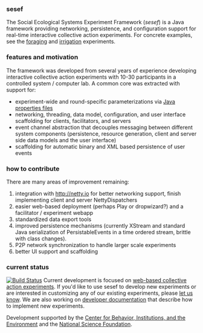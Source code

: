 ### sesef
The Social Ecological Systems Experiment Framework (_sesef_) is a Java framework providing networking, persistence, and
configuration support for real-time interactive collective action experiments. For concrete examples, see the
[foraging](https://github.com/virtualcommons/foraging)
and [irrigation](https://github.com/virtualcommons/irrigation) experiments. 

### features and motivation
The framework was developed from several years of experience developing interactive collective action experiments with
10-30 participants in a controlled system / computer lab. A common core was extracted with support for:

- experiment-wide and round-specific parameterizations via [Java properties files](http://docs.oracle.com/javase/7/docs/api/java/util/Properties.html)
- networking, threading, data model, configuration, and user interface scaffolding for clients, facilitators, and
  servers
- event channel abstraction that decouples messaging between different system components (persistence, resource
  generation, client and server side data models and the user interface)
- scaffolding for automatic binary and XML based persistence of user events

### how to contribute
There are many areas of improvement remaining:

1. integration with http://netty.io for better networking support, finish implementing client and server NettyDispatchers
2. easier web-based deployment (perhaps Play or dropwizard?) and a facilitator / experiment webapp
3. standardized data export tools
4. improved persistence mechanisms (currently XStream and standard Java serialization of PersistableEvents in a time ordered stream, brittle with class changes).
5. P2P network synchronization to handle larger scale experiments
6. better UI support and scaffolding

### current status
[![Build Status](https://travis-ci.org/virtualcommons/sesef.svg?branch=master)](https://travis-ci.org/virtualcommons/sesef)
Current development is focused on [web-based collective action experiments](https://github.com/virtualcommons/vcweb). If you'd like to use sesef to develop new experiments or are interested in customizing any of our existing experiments, please [let us know](http://vcweb.asu.edu/contact). 
We are also working on [developer documentation](https://github.com/virtualcommons/sesef/wiki/Home) that describe how to implement new experiments.

Development supported by the [Center for Behavior, Institutions, and the Environment](http://cbie.asu.edu) and the [National Science Foundation](http://nsf.gov).
